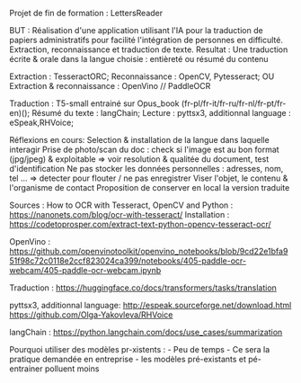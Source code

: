 Projet de fin de formation : LettersReader

BUT : 
Réalisation d'une application utilisant l'IA pour la traduction de papiers administratifs pour facilité l'intégration de personnes en difficulté.
Extraction, reconnaissance et traduction de texte.
Resultat : 
Une traduction écrite & orale dans la langue choisie : entièreté ou résumé du contenu

Extraction : TesseractORC; 
Reconnaissance : OpenCV, Pytesseract;
OU
Extraction & reconnaissance : OpenVino // PaddleOCR

Traduction : T5-small entrainé sur Opus_book (fr-pl/fr-it/fr-ru/fr-nl/fr-pt/fr-en)();
Résumé du texte : langChain;
Lecture : pyttsx3, additionnal language : eSpeak,RHVoice;

Réflexions en cours:
Selection & installation de la langue dans laquelle interagir
Prise de photo/scan du doc : check si l'image est au bon format (jpg/jpeg) & exploitable => voir resolution & qualitée du document, test d'identification
Ne pas stocker les données personnelles : adresses, nom, tel ... => detecter pour flouter / ne pas enregistrer
Viser l'objet, le contenu & l'organisme de contact
Proposition de conserver en local la version traduite


Sources :
How to OCR with Tesseract, OpenCV and Python : https://nanonets.com/blog/ocr-with-tesseract/
Installation : https://codetoprosper.com/extract-text-python-opencv-tesseract-ocr/

OpenVino : 
    https://github.com/openvinotoolkit/openvino_notebooks/blob/9cd22e1bfa951f98c72c0118e2ccf823024ca399/notebooks/405-paddle-ocr-webcam/405-paddle-ocr-webcam.ipynb

Traduction :
    https://huggingface.co/docs/transformers/tasks/translation

pyttsx3, additionnal language:
    http://espeak.sourceforge.net/download.html
    https://github.com/Olga-Yakovleva/RHVoice


langChain : 
    https://python.langchain.com/docs/use_cases/summarization


Pourquoi utiliser des modèles pr-xistents :
    - Peu de temps
    - Ce sera la pratique demandée en entreprise
    - les modèles pré-existants et pé-entrainer polluent moins 

